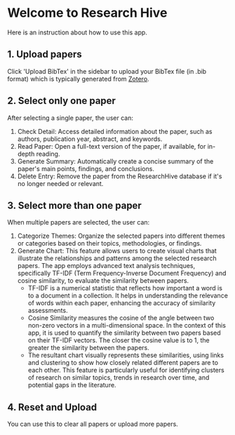 # Welcome to Research Hive

Here is an instruction about how to use this app.

## 1. Upload papers

Click 'Upload BibTex' in the sidebar to upload your BibTex file (in .bib format) which is typically generated from [Zotero](https://www.zotero.org/). 

## 2. Select only one paper

After selecting a single paper, the user can:
1. Check Detail: Access detailed information about the paper, such as authors, publication year, abstract, and keywords.
2. Read Paper: Open a full-text version of the paper, if available, for in-depth reading.
3. Generate Summary: Automatically create a concise summary of the paper's main points, findings, and conclusions.
4. Delete Entry: Remove the paper from the ResearchHive database if it's no longer needed or relevant.

## 3. Select more than one paper

When multiple papers are selected, the user can:
1. Categorize Themes: Organize the selected papers into different themes or categories based on their topics, methodologies, or findings.
2. Generate Chart: This feature allows users to create visual charts that illustrate the relationships and patterns among the selected research papers. The app employs advanced text analysis techniques, specifically TF-IDF (Term Frequency-Inverse Document Frequency) and cosine similarity, to evaluate the similarity between papers.
   - TF-IDF is a numerical statistic that reflects how important a word is to a document in a collection. It helps in understanding the relevance of words within each paper, enhancing the accuracy of similarity assessments.
   - Cosine Similarity measures the cosine of the angle between two non-zero vectors in a multi-dimensional space. In the context of this app, it is used to quantify the similarity between two papers based on their TF-IDF vectors. The closer the cosine value is to 1, the greater the similarity between the papers.
   - The resultant chart visually represents these similarities, using links and clustering to show how closely related different papers are to each other. This feature is particularly useful for identifying clusters of research on similar topics, trends in research over time, and potential gaps in the literature.

## 4. Reset and Upload

You can use this to clear all papers or upload more papers. 